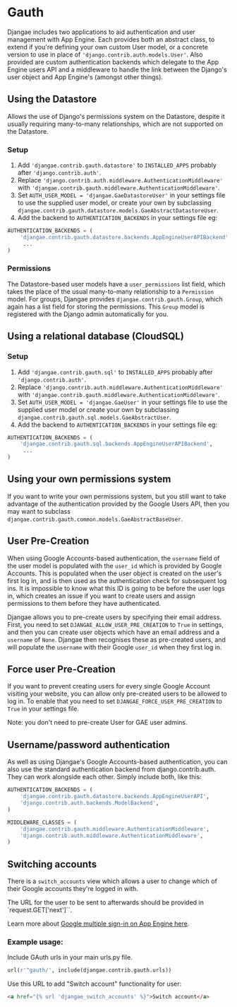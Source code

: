 # Gauth

Djangae includes two applications to aid authentication and user management with
App Engine. Each provides both an abstract class, to extend if you're defining your own custom User model, or a concrete version to use in place of `'django.contrib.auth.models.User'`.  Also provided are custom authentication backends which delegate to the App Engine users API and a middleware to handle the link between the Django's user object and App Engine's (amongst other things).


## Using the Datastore

Allows the use of Django's permissions system on the Datastore, despite it usually requiring many-to-many relationships, which are not supported on the Datastore.

### Setup

1. Add `'djangae.contrib.gauth.datastore'` to `INSTALLED_APPS` probably
after `'django.contrib.auth'`.
2. Replace `'django.contrib.auth.middleware.AuthenticationMiddleware'` with
`'djangae.contrib.gauth.middleware.AuthenticationMiddleware'`.
3. Set `AUTH_USER_MODEL = 'djangae.GaeDatastoreUser'` in your settings file to use the supplied user model, or create your own by subclassing `djangae.contrib.gauth.datastore.models.GaeAbstractDatastoreUser`.
4. Add the backend to `AUTHENTICATION_BACKENDS` in your settings file eg:

```python
AUTHENTICATION_BACKENDS = (
	'djangae.contrib.gauth.datastore.backends.AppEngineUserAPIBackend',
	 ...
)
```

### Permissions

The Datastore-based user models have a `user_permissions` list field, which takes the place of the usual many-to-many relationship to a `Permission` model.  For groups, Djangae provides `djangae.contrib.gauth.Group`, which again has a list field for storing the permissions.  This `Group` model is registered with the Django admin automatically for you.


## Using a relational database (CloudSQL)


### Setup

1. Add `'djangae.contrib.gauth.sql'` to `INSTALLED_APPS` probably
after `'django.contrib.auth'`.
2. Replace `'django.contrib.auth.middleware.AuthenticationMiddleware'` with
`'djangae.contrib.gauth.middleware.AuthenticationMiddleware'`.
3. Set `AUTH_USER_MODEL = 'djangae.GaeUser'` in your settings file to use the supplied user model or create your own by subclassing `djangae.contrib.gauth.sql.models.GaeAbstractUser`.
4. Add the backend to `AUTHENTICATION_BACKENDS` in your settings file eg:

```python
AUTHENTICATION_BACKENDS = (
	'djangae.contrib.gauth.sql.backends.AppEngineUserAPIBackend',
	 ...
)
```


## Using your own permissions system

If you want to write your own permissions system, but you still want to take advantage of the authentication provided by the Google Users API, then you may want to subclass `djangae.contrib.gauth.common.models.GaeAbstractBaseUser`.



## User Pre-Creation

When using Google Accounts-based authentication, the `username` field of the user model is populated with the `user_id` which is provided by Google Accounts.  This is populated when the user object is created on the user's first log in, and is then used as the authentication check for subsequent log ins.  It is impossible to know what this ID is going to be before the user logs in, which creates an issue if you want to create users and assign permissions to them before they have authenticated.

Djangae allows you to pre-create users by specifying their email address.  First, you need to set `DJANGAE_ALLOW_USER_PRE_CREATION` to `True` in settings, and then you can create user objects which have an email address and a `username` of `None`.  Djangae then recognises these as pre-created users, and will populate the `username` with their Google `user_id` when they first log in.

## Force user Pre-Creation

If you want to prevent creating users for every single Google Account visiting your website, you can allow only pre-created users to be allowed to log in. To enable that you need to set `DJANGAE_FORCE_USER_PRE_CREATION` to `True` in your settings file.

Note: you don't need to pre-create User for GAE user admins.

## Username/password authentication

As well as using Djangae's Google Accounts-based authentication, you can also use the standard authentication backend from django.contrib.auth.  They can work alongside each other.  Simply include both, like this:

```python
AUTHENTICATION_BACKENDS = (
    'djangae.contrib.gauth.datastore.backends.AppEngineUserAPI',
    'django.contrib.auth.backends.ModelBackend',
)

MIDDLEWARE_CLASSES = (
    'djangae.contrib.gauth.middleware.AuthenticationMiddleware',
    'django.contrib.auth.middleware.AuthenticationMiddleware',
)
```

## Switching accounts

There is a `switch_accounts` view which allows a user to change which of their Google accounts they're logged in with.

The URL for the user to be sent to afterwards should be provided in `request.GET['next']``.

Learn more about [Google multiple sign-in on App Engine here](https://p.ota.to/blog/2014/2/google-multiple-sign-in-on-app-engine/).

### Example usage:

Include GAuth urls in your main urls.py file.

```python
url(r'^gauth/', include(djangae.contrib.gauth.urls))
```

Use this URL to add "Switch account" functionality for user:

```html
<a href="{% url 'djangae_switch_accounts' %}">Switch account</a>
```
